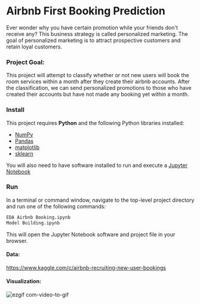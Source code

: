 # Airbnb First Booking Prediction

Ever wonder why you have certain promotion while your friends don't receive any? This business strategy is called personalized marketing. The goal of personalized marketing is to attract prospective customers and retain loyal customers. 

### Project Goal:
This project will attempt to classify whether or not new users will book the room services within a month after they create their airbnb accounts. After the classification, we can send personalized promotions to those who have created their accounts but have not made any booking yet within a month. 

### Install

This project requires **Python** and the following Python libraries installed:

- [NumPy](http://www.numpy.org/)
- [Pandas](http://pandas.pydata.org/)
- [matplotlib](http://matplotlib.org/)
- [sklearn](https://scikit-learn.org)

You will also need to have software installed to run and execute a [Jupyter Notebook](http://ipython.org/notebook.html)


### Run

In a terminal or command window, navigate to the top-level project directory and run one of the following commands:


```bash
EDA Airbnb Booking.ipynb
Model Building.ipynb
```

This will open the Jupyter Notebook software and project file in your browser.

#### Data:
https://www.kaggle.com/c/airbnb-recruiting-new-user-bookings

#### Visualization:

![ezgif com-video-to-gif](https://user-images.githubusercontent.com/44122973/66243676-448e6900-e6ba-11e9-90f3-c30b44b65a8c.gif)
